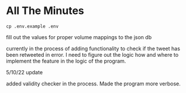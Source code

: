 # All The Minutes

```
cp .env.example .env
```

fill out the values for proper volume mappings to the json db

currently in the process of adding functionality to check if the tweet has been retweeted in error. I need to figure out the logic how and where to implement the feature in the logic of the program.

5/10/22 update

added validity checker in the process. Made the program more verbose.